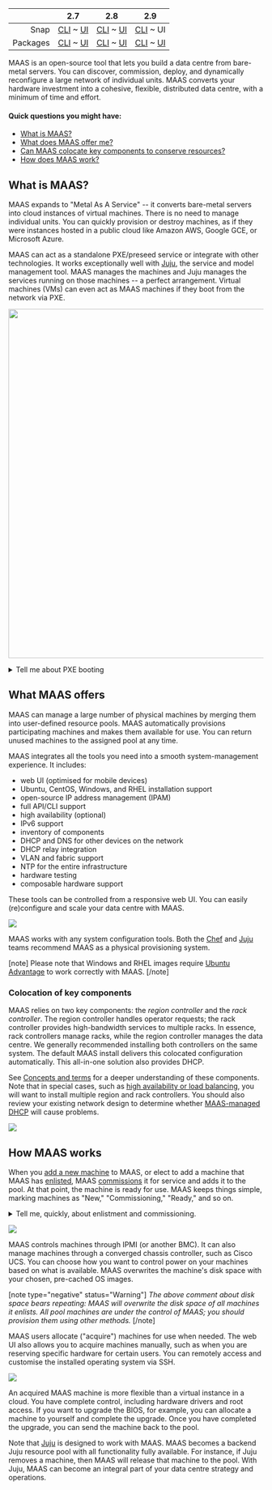 <!-- flip -->
<!-- snap-2-7-cli
||2.7|2.8|2.9|
|-----:|:-----:|:-----:|:-----:|
|Snap|CLI ~ [UI](/t/about-maas-snap-2-7-ui/2263)|[CLI](/t/about-maas-snap-2-8-cli/2264) ~ [UI](/t/about-maas-snap-2-8-ui/2265)|[CLI](/t/about-maas-snap-2-9-cli/2266) ~ [UI](/t/about-maas-snap-2-9-ui/2267)|
|Packages|[CLI](/t/about-maas-deb-2-7-cli/2268) ~ [UI](/t/about-maas-deb-2-7-ui/2269)|[CLI](/t/about-maas-deb-2-8-cli/2270) ~ [UI](/t/about-maas-deb-2-8-ui/2271)|[CLI](/t/about-maas-deb-2-9-cli/2272) ~ [UI](/t/about-maas-deb-2-9-ui/2273)|
snap-2-7-cli  -->

<!-- deb-2-7-cli
|| 2.7 | 2.8 | 2.9|
|-----:|:-----:|:-----:|:-----:|
|Snap|[CLI](about-maas-snap-2-7-cli/2262) ~ [UI](/t/about-maas-snap-2-7-ui/2263) |[CLI](/t/about-maas-snap-2-8-cli/2264) ~ [UI](/t/about-maas-snap-2-8-ui/2265) |[CLI](/t/about-maas-snap-2-9-cli/2266) ~ [UI](/t/about-maas-snap-2-9-ui/2267)|
|Packages|CLI ~  [UI](/t/about-maas-deb-2-7-ui/2269)|[CLI](/t/about-maas-deb-2-8-cli/2270) ~ [UI](/t/about-maas-deb-2-8-ui/2271)|[CLI](/t/about-maas-deb-2-9-cli/2272) ~ [UI](/t/about-maas-deb-2-9-ui/2273)|
deb-2-7-cli -->

<!-- snap-2-7-ui
|| 2.7 | 2.8 | 2.9|
|-----:|:-----:|:-----:|:-----:|
|Snap|[CLI](/t/about-maas-snap-2-7-cli/2262) ~ UI|[CLI](/t/about-maas-snap-2-8-cli/2264) ~ [UI](/t/about-maas-snap-2-8-ui/2265)|[CLI](/t/about-maas-snap-2-9-cli/2266) ~ [UI](/t/about-maas-snap-2-9-ui/2267)|
|Packages|[CLI](/t/about-maas-deb-2-7-cli/2268) ~ [UI](/t/about-maas-deb-2-7-ui/2269)|[CLI](/t/about-maas-deb-2-8-cli/2270) ~ [UI](/t/about-maas-deb-2-8-ui/2271)|[CLI](/t/about-maas-deb-2-9-cli/2272) ~ [UI](/t/about-maas-deb-2-9-ui/2273)|
snap-2-7-ui -->

<!-- deb-2-8-cli
|| 2.7 | 2.8 | 2.9|
|-----:|:-----:|:-----:|:-----:|
|Snap|[CLI](about-maas-snap-2-7-cli/2262) ~ [UI](/t/about-maas-snap-2-7-ui/2263) |[CLI](/t/about-maas-snap-2-8-cli/2264) ~ [UI](/t/about-maas-snap-2-8-ui/2265) |[CLI](/t/about-maas-snap-2-9-cli/2266) ~ [UI](/t/about-maas-snap-2-9-ui/2267)|
|Packages|[CLI](/t/about-maas-deb-2-7-cli/2268) ~  [UI](/t/about-maas-deb-2-7-ui/2269)|CLI ~ [UI](/t/about-maas-deb-2-8-ui/2271)|[CLI](/t/about-maas-deb-2-9-cli/2272) ~ [UI](/t/about-maas-deb-2-9-ui/2273)|
deb-2-8-cli -->

<!-- deb-2-7-ui
|| 2.7 | 2.8 | 2.9|
|-----:|:-----:|:-----:|:-----:|
|Snap|[CLI](about-maas-snap-2-7-cli/2262) ~ [UI](/t/about-maas-snap-2-7-ui/2263)|[CLI](/t/about-maas-snap-2-8-cli/2264) ~ [UI](/t/about-maas-snap-2-8-ui/2265)|[CLI](/t/about-maas-snap-2-9-cli/2266) ~ [UI](/t/about-maas-snap-2-9-ui/2267)|
|Packages|[CLI](/t/about-maas-deb-2-7-cli/2268) ~ UI|[CLI](/t/about-maas-deb-2-8-cli/2270) ~ [UI](/t/about-maas-deb-2-8-ui/2271)|[CLI](/t/about-maas-deb-2-9-cli/2272) ~ [UI](/t/about-maas-deb-2-9-ui/2273)|
deb-2-7-ui -->

<!-- snap-2-8-cli
|| 2.7 | 2.8 | 2.9|
|-----:|:-----:|:-----:|:-----:|
|Snap|[CLI](/t/about-maas-snap-2-7-cli/2262) ~ [UI](/t/about-maas-snap-2-7-ui/2263) | CLI ~ [UI](/t/about-maas-snap-2-8-ui/2265) |[CLI](/t/about-maas-snap-2-9-cli/2266) ~ [UI](/t/about-maas-snap-2-9-ui/2267) |
|Packages|[CLI](/t/about-maas-deb-2-7-cli/2268) ~ [UI](/t/about-maas-deb-2-7-ui/2269) |[CLI](/t/about-maas-deb-2-8-cli/2270) ~ [UI](/t/about-maas-deb-2-8-ui/2271) |[CLI](/t/about-maas-deb-2-9-cli/2272) ~ [UI](/t/about-maas-deb-2-9-ui/2273) |
snap-2-8-cli -->

<!-- snap-2-8-ui
|| 2.7 | 2.8 | 2.9|
|-----:|:-----:|:-----:|:-----:|
|Snap|[CLI](/t/about-maas-snap-2-7-cli/2262) ~ [UI](/t/about-maas-snap-2-7-ui/2263)|[CLI](/t/about-maas-snap-2-8-cli/2264) ~ UI|[CLI](/t/about-maas-snap-2-9-cli/2266) ~ [UI](/t/about-maas-snap-2-9-ui/2267)|
|Packages|[CLI](/t/about-maas-deb-2-7-cli/2268) ~ [UI](/t/about-maas-deb-2-7-ui/2269)|[CLI](/t/about-maas-deb-2-8-cli/2270) ~ [UI](/t/about-maas-deb-2-8-ui/2271)|[CLI](/t/about-maas-deb-2-9-cli/2272) ~ [UI](/t/about-maas-deb-2-9-ui/2273)|
snap-2-8-ui -->

<!-- deb-2-8-ui
|| 2.7 | 2.8 | 2.9|
|-----:|:-----:|:-----:|:-----:|
|Snap|[CLI](/t/about-maas-snap-2-7-cli/2262) ~ [UI](/t/about-maas-snap-2-7-ui/2263)|[CLI](/t/about-maas-snap-2-8-cli/2264) ~ [UI](/t/about-maas-snap-2-8-ui/2265)|[CLI](/t/about-maas-snap-2-9-cli/2266) ~ [UI](/t/about-maas-snap-2-9-ui/2267)|
|Packages|[CLI](/t/about-maas-deb-2-7-cli/2268) ~ [UI](/t/about-maas-deb-2-7-ui/2269)|[CLI](/t/about-maas-deb-2-8-cli/2270) ~ UI|[CLI](/t/about-maas-deb-2-9-cli/2272) ~ [UI](/t/about-maas-deb-2-9-ui/2273)|
deb-2-8-ui -->

<!-- snap-2-9-cli
|| 2.7 | 2.8 | 2.9|
|-----:|:-----:|:-----:|:-----:|
|Snap|[CLI](/t/about-maas-snap-2-7-cli/2262) ~ [UI](/t/about-maas-snap-2-7-ui/2263)|[CLI](/t/about-maas-snap-2-8-cli/2264) ~ [UI](/t/about-maas-snap-2-8-ui/2265)|CLI ~  [UI](/t/about-maas-snap-2-9-ui/2267)|
|Packages|[CLI](/t/about-maas-deb-2-7-cli/2268) ~ [UI](/t/about-maas-deb-2-7-ui/2269)|[CLI](/t/about-maas-deb-2-8-cli/2270) ~ [UI](/t/about-maas-deb-2-8-ui/2271)|[CLI](/t/about-maas-deb-2-9-cli/2272) ~ [UI](/t/about-maas-deb-2-9-ui/2273)|
snap-2-9-cli -->

|| 2.7 | 2.8 | 2.9|
|-----:|:-----:|:-----:|:-----:|
|Snap|[CLI](/t/about-maas-snap-2-7-cli/2262) ~ [UI](/t/about-maas-snap-2-7-ui/2263)|[CLI](/t/about-maas-snap-2-8-cli/2264) ~ [UI](/t/about-maas-snap-2-8-ui/2265)|[CLI](/t/about-maas-snap-2-9-cli/2266) ~ UI|
|Packages|[CLI](/t/about-maas-deb-2-7-cli/2268) ~ [UI](/t/about-maas-deb-2-7-ui/2269)|[CLI](/t/about-maas-deb-2-8-cli/2270) ~ [UI](/t/about-maas-deb-2-8-ui/2271)|[CLI](/t/about-maas-deb-2-9-cli/2272) ~ [UI](/t/about-maas-deb-2-9-ui/2273)|

<!-- deb-2-9-cli
|| 2.7 | 2.8 | 2.9|
|-----:|:-----:|:-----:|:-----:|
|Snap|[CLI](/t/about-maas-snap-2-7-cli/2262) ~ [UI](/t/about-maas-snap-2-7-ui/2263)|[CLI](/t/about-maas-snap-2-8-cli/2264) ~ [UI](/t/about-maas-snap-2-8-ui/2265)|[CLI](/t/about-maas-snap-2-9-cli/2266) ~ [UI](/t/about-maas-snap-2-9-ui/2267)|
|Packages|[CLI](/t/about-maas-deb-2-7-cli/2268) ~ [UI](/t/about-maas-deb-2-7-ui/2269)|[CLI](/t/about-maas-deb-2-8-cli/2270) ~ [UI](/t/about-maas-deb-2-8-ui/2271)|CLI ~  [UI](/t/about-maas-deb-2-9-ui/2273)|
deb-2-9-cli -->

<!-- deb-2-9-ui
|| 2.7 | 2.8 | 2.9|
|-----:|:-----:|:-----:|:-----:|
|Snap|[CLI](/t/about-maas-snap-2-7-cli/2262) ~ [UI](/t/about-maas-snap-2-7-ui/2263)|[CLI](/t/about-maas-snap-2-8-cli/2264) ~ [UI](/t/about-maas-snap-2-8-ui/2265)|[CLI](/t/about-maas-snap-2-9-cli/2266) ~ [UI](/t/about-maas-snap-2-9-ui/2267)|
|Packages|[CLI](/t/about-maas-deb-2-7-cli/2268) ~ [UI](/t/about-maas-deb-2-7-ui/2269)|[CLI](/t/about-maas-deb-2-8-cli/2270) ~ [UI](/t/about-maas-deb-2-8-ui/2271)|[CLI](/t/about-maas-deb-2-9-cli/2272) ~ UI|
deb-2-9-ui -->

MAAS is an open-source tool that lets you build a data centre from bare-metal servers. You can discover, commission, deploy, and dynamically reconfigure a large network of individual units.  MAAS converts your hardware investment into a cohesive, flexible, distributed data centre, with a minimum of time and effort.

#### Quick questions you might have:

* [What is MAAS?](#heading--what-is-maas)
* [What does MAAS offer me?](#heading--what-maas-offers)
* [Can MAAS colocate key components to conserve  resources?](#heading--colocation-of-key-components)
* [How does MAAS work?](#heading--how-maas-works)

<h2 id="heading--what-is-maas">What is MAAS?</h2>

MAAS expands to "Metal As A Service" -- it converts bare-metal servers into cloud instances of virtual machines. There is no need to manage individual units. You can quickly provision or destroy machines, as if they were instances hosted in a public cloud like Amazon AWS, Google GCE, or Microsoft Azure.

MAAS can act as a standalone PXE/preseed service or integrate with other technologies. It works exceptionally well with [Juju](https://jaas.ai/docs/maas-cloud), the service and model management tool. MAAS manages the machines and Juju manages the services running on those machines -- a perfect arrangement.  Virtual machines (VMs) can even act as MAAS machines if they boot from the network via PXE.

<a href="https://discourse.maas.io/uploads/default/original/1X/d19eff9ef45c554d085ee1d657e4ddd810eac6df.jpeg" target="_blank"><img width="690" src="https://discourse.maas.io/uploads/default/original/1X/d19eff9ef45c554d085ee1d657e4ddd810eac6df.jpeg"></a>

<details><summary>Tell me about PXE booting</summary>

PXE stands for "Preboot Execution Environment," usually pronounced "pixie."  The term refers to a way of booting an OS image (or other software assembly) downloaded to a client via a NIC.  The NIC must be PXE-capable for this to work.  Many NICs can be configured to support PXE boot with a software switch.

</details>

<h2 id="heading--what-maas-offers">What MAAS offers</h2>

MAAS can manage a large number of physical machines by merging them into user-defined resource pools. MAAS automatically provisions participating machines and makes them available for use. You can return unused machines to the assigned pool at any time. 

MAAS integrates all the tools you need into a smooth system-management experience. It includes:

- web UI (optimised for mobile devices)
- Ubuntu, CentOS, Windows, and RHEL installation support
- open-source IP address management (IPAM)
- full API/CLI support
- high availability (optional)
- IPv6 support
- inventory of components
- DHCP and DNS for other devices on the network
- DHCP relay integration
- VLAN and fabric support
- NTP for the entire infrastructure
- hardware testing
- composable hardware support

These tools can be controlled from a responsive web UI.  You can easily (re)configure and scale your data centre with MAAS.

<a href="https://discourse.maas.io/uploads/default/original/1X/00968a71b82ce01c45ae3b345ed6b1270d0927bf.jpeg" target = "_blank"><img src="https://discourse.maas.io/uploads/default/original/1X/00968a71b82ce01c45ae3b345ed6b1270d0927bf.jpeg"></a> 


<!-- deb-2-7-cli deb-2-8-cli deb-2-9-cli snap-2-7-cli snap-2-8-cli snap-2-9-cli
- Ubuntu, CentOS, Windows, and RHEL installation support
- open-source IP address management (IPAM)
- high availability (optional)
- IPv6 support
- inventory of components
- DHCP and DNS for other devices on the network
- DHCP relay integration
- VLAN and fabric support
- NTP for the entire infrastructure
- hardware testing
- composable hardware support

These tools can be controlled from a [CLI](/t/maas-cli/802) driven by a REST API.  You can easily (re)configure and scale your data centre with MAAS.

<a href="https://discourse.maas.io/uploads/default/original/1X/40fdae53957095e5a830458dc5c7a62ea5d78c10.jpeg" target = "_blank"><img src="https://discourse.maas.io/uploads/default/original/1X/40fdae53957095e5a830458dc5c7a62ea5d78c10.jpeg"></a> 

*Listing generated with [tagged machine list](/t/the-cli-cookbook/2218#heading--lsmm-t), a recipe in our [CLI cookbook](/t/the-cli-cookbook/2218) page.
deb-2-7-cli deb-2-8-cli deb-2-9-cli snap-2-7-cli snap-2-8-cli snap-2-9-cli -->

MAAS works with any system configuration tools. Both the [Chef](https://www.chef.io/chef) and [Juju](https://jaas.ai/) teams recommend MAAS as a physical provisioning system.

[note]
Please note that Windows and RHEL images require [Ubuntu Advantage](https://www.ubuntu.com/support) to work correctly with MAAS.
[/note]

<h3 id="heading--colocation-of-key-components">Colocation of key components</h3>

MAAS relies on two key components: the *region controller* and the *rack controller*. The region controller handles operator requests; the rack controller provides high-bandwidth services to multiple racks. In essence, rack controllers manage racks, while the region controller manages the data centre. We generally recommended installing both controllers on the same system.  The default MAAS install delivers this colocated configuration automatically. This all-in-one solution also provides DHCP. 

<!-- deb-2-7-cli
See [Concepts and terms](/t/concepts-and-terms/785#heading--controllers) for a deeper understanding of these components. Note that in special cases, such as [high availability or load balancing](/t/high-availability-deb-2-7-cli/2688), you will want to install multiple region and rack controllers.  You should also review your existing network design to determine whether [MAAS-managed DHCP](/t/managing-dhcp-deb-2-7-cli/2904) will cause problems.
deb-2-7-cli  -->

<!-- deb-2-7-ui
See [Concepts and terms](/t/concepts-and-terms/785#heading--controllers) for a deeper understanding of these components. Note that in special cases, such as [high availability or load balancing](/t/high-availability-deb-2-7-ui/2689), you will want to install multiple region and rack controllers.  You should also review your existing network design to determine whether [MAAS-managed DHCP](/t/managing-dhcp-deb-2-7-ui/2905) will cause problems.
deb-2-7-ui  -->

<!-- deb-2-8-cli
See [Concepts and terms](/t/concepts-and-terms/785#heading--controllers) for a deeper understanding of these components. Note that in special cases, such as [high availability or load balancing](/t/high-availability-deb-2-8-cli/2690), you will want to install multiple region and rack controllers.  You should also review your existing network design to determine whether [MAAS-managed DHCP](/t/managing-dhcp-deb-2-8-cli/2906) will cause problems.
deb-2-8-cli  -->

<!-- deb-2-8-ui
See [Concepts and terms](/t/concepts-and-terms/785#heading--controllers) for a deeper understanding of these components. Note that in special cases, such as [high availability or load balancing](/t/high-availability-deb-2-8-ui/2691), you will want to install multiple region and rack controllers.  You should also review your existing network design to determine whether [MAAS-managed DHCP](/t/managing-dhcp-deb-2-8-ui/2907) will cause problems.
deb-2-8-ui  -->

<!-- deb-2-9-cli
See [Concepts and terms](/t/concepts-and-terms/785#heading--controllers) for a deeper understanding of these components. Note that in special cases, such as [high availability or load balancing](/t/high-availability-deb-2-9-cli/2692), you will want to install multiple region and rack controllers.  You should also review your existing network design to determine whether [MAAS-managed DHCP](/t/managing-dhcp-deb-2-9-cli/2908) will cause problems.
deb-2-9-cli  -->

<!-- deb-2-9-ui
See [Concepts and terms](/t/concepts-and-terms/785#heading--controllers) for a deeper understanding of these components. Note that in special cases, such as [high availability or load balancing](/t/high-availability-deb-2-9-ui/2693), you will want to install multiple region and rack controllers.  You should also review your existing network design to determine whether [MAAS-managed DHCP](/t/managing-dhcp-deb-2-9-ui/2909) will cause problems.
deb-2-9-ui  -->

<!-- snap-2-7-cli
See [Concepts and terms](/t/concepts-and-terms/785#heading--controllers) for a deeper understanding of these components. Note that in special cases, such as [high availability or load balancing](/t/high-availability-snap-2-7-cli/2682), you will want to install multiple region and rack controllers.  You should also review your existing network design to determine whether [MAAS-managed DHCP](/t/managing-dhcp-snap-2-7-cli/2898) will cause problems.
snap-2-7-cli  -->

<!-- snap-2-7-ui
See [Concepts and terms](/t/concepts-and-terms/785#heading--controllers) for a deeper understanding of these components. Note that in special cases, such as [high availability or load balancing](/t/high-availability-snap-2-7-ui/2683), you will want to install multiple region and rack controllers.  You should also review your existing network design to determine whether [MAAS-managed DHCP](/t/managing-dhcp-snap-2-7-ui/2899) will cause problems.
snap-2-7-ui  -->

<!-- snap-2-8-cli
See [Concepts and terms](/t/concepts-and-terms/785#heading--controllers) for a deeper understanding of these components. Note that in special cases, such as [high availability or load balancing](/t/high-availability-snap-2-8-cli/2684), you will want to install multiple region and rack controllers.  You should also review your existing network design to determine whether [MAAS-managed DHCP](/t/managing-dhcp-snap-2-8-cli/2900) will cause problems.
snap-2-8-cli  -->

<!-- snap-2-8-ui
See [Concepts and terms](/t/concepts-and-terms/785#heading--controllers) for a deeper understanding of these components. Note that in special cases, such as [high availability or load balancing](/t/high-availability-snap-2-8-ui/2685), you will want to install multiple region and rack controllers.  You should also review your existing network design to determine whether [MAAS-managed DHCP](/t/managing-dhcp-snap-2-8-ui/2901) will cause problems.
snap-2-8-ui  -->

<!-- snap-2-9-cli
See [Concepts and terms](/t/concepts-and-terms/785#heading--controllers) for a deeper understanding of these components. Note that in special cases, such as [high availability or load balancing](/t/high-availability-snap-2-9-cli/2686), you will want to install multiple region and rack controllers.  You should also review your existing network design to determine whether [MAAS-managed DHCP](/t/managing-dhcp-snap-2-9-cli/2902) will cause problems.
snap-2-9-cli  -->

See [Concepts and terms](/t/concepts-and-terms/785#heading--controllers) for a deeper understanding of these components. Note that in special cases, such as [high availability or load balancing](/t/high-availability-snap-2-9-ui/2687), you will want to install multiple region and rack controllers.  You should also review your existing network design to determine whether [MAAS-managed DHCP](/t/managing-dhcp-snap-2-9-ui/2903) will cause problems.

<a href="https://discourse.maas.io/uploads/default/original/1X/3ad2b128fbc034e9f575f21c0415a6e6c55baea3.jpeg" target = "_blank"><img src="https://discourse.maas.io/uploads/default/original/1X/3ad2b128fbc034e9f575f21c0415a6e6c55baea3.jpeg"></a>

<h2 id="heading--how-maas-works">How MAAS works</h2>

<!-- deb-2-7-cli
When you [add a new machine](/t/add-machines-deb-2-7-cli/2280#heading--add-a-node-manually) to MAAS, or elect to add a machine that MAAS has [enlisted](/t/add-machines-deb-2-7-cli/2280#heading--enlistment), MAAS [commissions](/t/commission-machines-deb-2-7-cli/2472) it for service and adds it to the pool.  At that point, the machine is ready for use. MAAS keeps things simple, marking machines as "New," "Commissioning," "Ready," and so on.
deb-2-7-cli  -->

<!-- deb-2-7-ui
When you [add a new machine](/t/add-machines-deb-2-7-ui/2281#heading--add-a-node-manually) to MAAS, or elect to add a machine that MAAS has [enlisted](/t/add-machines-deb-2-7-ui/2281#heading--enlistment), MAAS [commissions](/t/commission-machines-deb-2-7-ui/2473) it for service and adds it to the pool.  At that point, the machine is ready for use. MAAS keeps things simple, marking machines as "New," "Commissioning," "Ready," and so on.
deb-2-7-ui  -->

<!-- deb-2-8-cli
When you [add a new machine](/t/add-machines-deb-2-8-cli/2282#heading--add-a-node-manually) to MAAS, or elect to add a machine that MAAS has [enlisted](/t/add-machines-deb-2-8-cli/2282#heading--enlistment), MAAS [commissions](/t/commission-machines-deb-2-8-cli/2474) it for service and adds it to the pool.  At that point, the machine is ready for use. MAAS keeps things simple, marking machines as "New," "Commissioning," "Ready," and so on.
deb-2-8-cli  -->

<!-- deb-2-8-ui
When you [add a new machine](/t/add-machines-deb-2-8-ui/2283#heading--add-a-node-manually) to MAAS, or elect to add a machine that MAAS has [enlisted](/t/add-machines-deb-2-8-ui/2283#heading--enlistment), MAAS [commissions](/t/commission-machines-deb-2-8-ui/2475) it for service and adds it to the pool.  At that point, the machine is ready for use. MAAS keeps things simple, marking machines as "New," "Commissioning," "Ready," and so on.
deb-2-8-ui  -->

<!-- deb-2-9-cli
When you [add a new machine](/t/add-machines-deb-2-9-cli/2284#heading--add-a-node-manually) to MAAS, or elect to add a machine that MAAS has [enlisted](/t/add-machines-deb-2-9-cli/2284#heading--enlistment), MAAS [commissions](/t/commission-machines-deb-2-9-cli/2476) it for service and adds it to the pool.  At that point, the machine is ready for use. MAAS keeps things simple, marking machines as "New," "Commissioning," "Ready," and so on.
deb-2-9-cli  -->

<!-- deb-2-9-ui
When you [add a new machine](/t/add-machines-deb-2-9-ui/2285#heading--add-a-node-manually) to MAAS, or elect to add a machine that MAAS has [enlisted](/t/add-machines-deb-2-9-ui/2285#heading--enlistment), MAAS [commissions](/t/commission-machines-deb-2-9-ui/2477) it for service and adds it to the pool.  At that point, the machine is ready for use. MAAS keeps things simple, marking machines as "New," "Commissioning," "Ready," and so on.
deb-2-9-ui  -->

<!-- snap-2-7-cli
When you [add a new machine](/t/add-machines-2-7-cli/2274#heading--add-a-node-manually) to MAAS, or elect to add a machine that MAAS has [enlisted](/t/add-machines-2-7-cli/2274#heading--enlistment), MAAS [commissions](/t/commission-machines-snap-2-7-cli/2466) it for service and adds it to the pool.  At that point, the machine is ready for use. MAAS keeps things simple, marking machines as "New," "Commissioning," "Ready," and so on.
snap-2-7-cli  -->

<!-- snap-2-7-ui
When you [add a new machine](/t/add-machines-snap-2-7-ui/2275#heading--add-a-node-manually) to MAAS, or elect to add a machine that MAAS has [enlisted](/t/add-machines-snap-2-7-ui/2275#heading--enlistment), MAAS [commissions](/t/commission-machines-snap-2-7-ui/2467) it for service and adds it to the pool.  At that point, the machine is ready for use. MAAS keeps things simple, marking machines as "New," "Commissioning," "Ready," and so on.
snap-2-7-ui  -->

<!-- snap-2-8-cli
When you [add a new machine](/t/add-machines-snap-2-8-cli/2276#heading--add-a-node-manually) to MAAS, or elect to add a machine that MAAS has [enlisted](/t/add-machines-snap-2-8-cli/2276#heading--enlistment), MAAS [commissions](/t/commission-machines-snap-2-8-cli/2468) it for service and adds it to the pool.  At that point, the machine is ready for use. MAAS keeps things simple, marking machines as "New," "Commissioning," "Ready," and so on.
snap-2-8-cli  -->

<!-- snap-2-8-ui
When you [add a new machine](/t/add-machines-snap-2-8-ui/2277#heading--add-a-node-manually) to MAAS, or elect to add a machine that MAAS has [enlisted](/t/add-machines-snap-2-8-ui/2277#heading--enlistment), MAAS [commissions](/t/commission-machines-snap-2-8-ui/2469) it for service and adds it to the pool.  At that point, the machine is ready for use. MAAS keeps things simple, marking machines as "New," "Commissioning," "Ready," and so on.
snap-2-8-ui  -->

<!-- snap-2-9-cli
When you [add a new machine](/t/add-machines-snap-2-9-cli/2278#heading--add-a-node-manually) to MAAS, or elect to add a machine that MAAS has [enlisted](/t/add-machines-snap-2-9-cli/2278#heading--enlistment), MAAS [commissions](/t/commission-machines-snap-2-9-cli/2470) it for service and adds it to the pool.  At that point, the machine is ready for use. MAAS keeps things simple, marking machines as "New," "Commissioning," "Ready," and so on.
snap-2-9-cli  -->

When you [add a new machine](/t/add-machines-snap-2-9-ui/2279#heading--add-a-node-manually) to MAAS, or elect to add a machine that MAAS has [enlisted](/t/add-machines-snap-2-9-ui/2279#heading--enlistment), MAAS [commissions](/t/commission-machines-snap-2-9-ui/2471) it for service and adds it to the pool.  At that point, the machine is ready for use. MAAS keeps things simple, marking machines as "New," "Commissioning," "Ready," and so on.

<details><summary>Tell me, quickly, about enlistment and commissioning.</summary>

There are two ways to add a machine to MAAS.  Assuming it's on the network and capable of PXE-booting, you can add it explicitly -- or MAAS can simply discover it when you turn it on.

Enlistment just means that MAAS discovers a machine when you turn it on, and presents it to the MAAS administrator, so that they can choose whether or not to commission it.  Machines that have only been enlisted will show up in the machine list as "New."

Commissioning means that MAAS has successfully booted the machine, scanned and recorded its resources, and prepared it for eventual deployment.  Machines that you explicitly add are automatically commissioned.  MAAS marks a successfully-commissioned machine as "Ready" in the machine list.

</details>

<a href="https://discourse.maas.io/uploads/default/original/1X/605019de31078dd70df72ff199d812de13a30d00.jpeg" target = "_blank"><img src="https://discourse.maas.io/uploads/default/original/1X/605019de31078dd70df72ff199d812de13a30d00.jpeg"></a>

<!-- deb-2-7-cli deb-2-8-cli deb-2-9-cli snap-2-7-cli snap-2-8-cli snap-2-9-cli
<a href="https://discourse.maas.io/uploads/default/original/1X/6aec9b567022216d80596411e689a14e1f594674.jpeg" target = "_blank"><img src="https://discourse.maas.io/uploads/default/original/1X/6aec9b567022216d80596411e689a14e1f594674.jpeg"></a>
deb-2-7-cli deb-2-8-cli deb-2-9-cli snap-2-7-cli snap-2-8-cli snap-2-9-cli -->

MAAS controls machines through IPMI (or another BMC). It can also manage machines through a converged chassis controller, such as Cisco UCS.  You can choose how you want to control power on your machines based on what is available.  MAAS overwrites the machine's disk space with your chosen, pre-cached OS images.

[note type="negative" status="Warning"]
*The above comment about disk space bears repeating: MAAS will overwrite the disk space of all machines it enlists. All pool machines are under the control of MAAS; you should provision them using other methods.*
[/note]

MAAS users allocate ("acquire") machines for use when needed. The web UI also allows you to acquire machines manually, such as when you are reserving specific hardware for certain users. You can remotely access and customise the installed operating system via SSH.

<a href="https://discourse.maas.io/uploads/default/original/1X/8101d641c55d912cd66646bd99bbee9bb8f196ab.jpeg" target = "_blank"><img src="https://discourse.maas.io/uploads/default/original/1X/8101d641c55d912cd66646bd99bbee9bb8f196ab.jpeg"></a>

<!-- deb-2-7-cli deb-2-8-cli deb-2-9-cli snap-2-7-cli snap-2-8-cli snap-2-9-cli
<a href="https://discourse.maas.io/uploads/default/original/1X/ac3b251a916bb18a7e7e463d7fa3c57ef32628da.jpeg" target = "_blank"><img src="https://discourse.maas.io/uploads/default/original/1X/ac3b251a916bb18a7e7e463d7fa3c57ef32628da.jpeg"></a>

When acquiring machines from the API/CLI, you can specify requirements ("constraints"). Common constraints are memory, CPU cores, connected networks, and assigned physical zone.
deb-2-7-cli deb-2-8-cli deb-2-9-cli snap-2-7-cli snap-2-8-cli snap-2-9-cli -->

An acquired MAAS machine is more flexible than a virtual instance in a cloud. You have complete control, including hardware drivers and root access. If you want to upgrade the BIOS, for example, you can allocate a machine to yourself and complete the upgrade.  Once you have completed the upgrade, you can send the machine back to the pool.

Note that [Juju](https://jaas.ai/docs/maas-cloud) is designed to work with MAAS. MAAS becomes a backend Juju resource pool with all functionality fully available. For instance, if Juju removes a machine, then MAAS will release that machine to the pool.  With Juju, MAAS can become an integral part of your data centre strategy and operations.